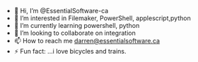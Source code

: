 - 👋 Hi, I’m @EssentialSoftware-ca
- 👀 I’m interested in Filemaker, PowerShell, applescript,python
- 🌱 I’m currently learning powershell, python
- 💞️ I’m looking to collaborate on integration  
- 📫 How to reach me darren@essentialsoftware.ca
- ⚡ Fun fact: ...i love bicycles and trains.

<!---
EssentialSoftware-ca/EssentialSoftware-ca is a ✨ special ✨ repository because its `README.md` (this file) appears on your GitHub profile.
You can click the Preview link to take a look at your changes.
--->
